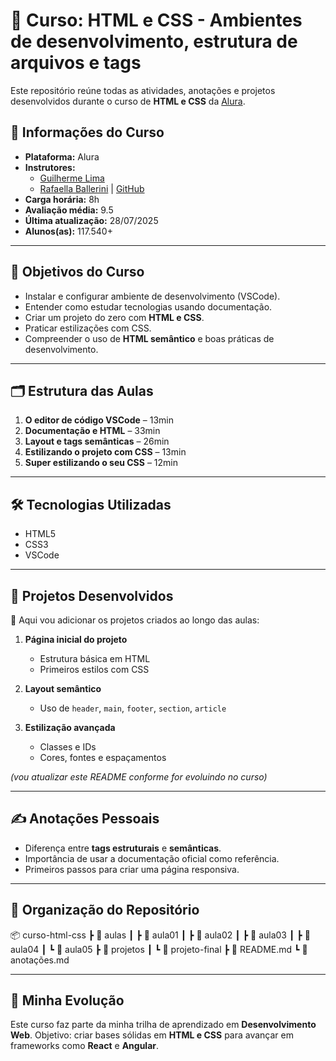 # 📘 Curso: HTML e CSS - Ambientes de desenvolvimento, estrutura de arquivos e tags

Este repositório reúne todas as atividades, anotações e projetos desenvolvidos durante o curso de **HTML e CSS** da [Alura](https://www.alura.com.br/).

## 📌 Informações do Curso
- **Plataforma:** Alura
- **Instrutores:**
  - [Guilherme Lima](https://www.linkedin.com/in/guilherme-lima/)
  - [Rafaella Ballerini](https://www.linkedin.com/in/rafaella-ballerini/) | [GitHub](https://github.com/rafaballerini)
- **Carga horária:** 8h
- **Avaliação média:** 9.5
- **Última atualização:** 28/07/2025
- **Alunos(as):** 117.540+

---

## 🎯 Objetivos do Curso
- Instalar e configurar ambiente de desenvolvimento (VSCode).
- Entender como estudar tecnologias usando documentação.
- Criar um projeto do zero com **HTML e CSS**.
- Praticar estilizações com CSS.
- Compreender o uso de **HTML semântico** e boas práticas de desenvolvimento.

---

## 🗂 Estrutura das Aulas
1. **O editor de código VSCode** – 13min
2. **Documentação e HTML** – 33min
3. **Layout e tags semânticas** – 26min
4. **Estilizando o projeto com CSS** – 13min
5. **Super estilizando o seu CSS** – 12min

---

## 🛠 Tecnologias Utilizadas
- HTML5
- CSS3
- VSCode

---

## 🚀 Projetos Desenvolvidos
📌 Aqui vou adicionar os projetos criados ao longo das aulas:

1. **Página inicial do projeto**
   - Estrutura básica em HTML
   - Primeiros estilos com CSS

2. **Layout semântico**
   - Uso de `header`, `main`, `footer`, `section`, `article`

3. **Estilização avançada**
   - Classes e IDs
   - Cores, fontes e espaçamentos

*(vou atualizar este README conforme for evoluindo no curso)*

---

## ✍️ Anotações Pessoais
- Diferença entre **tags estruturais** e **semânticas**.
- Importância de usar a documentação oficial como referência.
- Primeiros passos para criar uma página responsiva.

---

## 📂 Organização do Repositório

📦 curso-html-css
┣ 📂 aulas
┃ ┣ 📂 aula01
┃ ┣ 📂 aula02
┃ ┣ 📂 aula03
┃ ┣ 📂 aula04
┃ ┗ 📂 aula05
┣ 📂 projetos
┃ ┗ 📂 projeto-final
┣ 📜 README.md
┗ 📜 anotações.md

---

## 🌟 Minha Evolução
Este curso faz parte da minha trilha de aprendizado em **Desenvolvimento Web**.
Objetivo: criar bases sólidas em **HTML e CSS** para avançar em frameworks como **React** e **Angular**.
